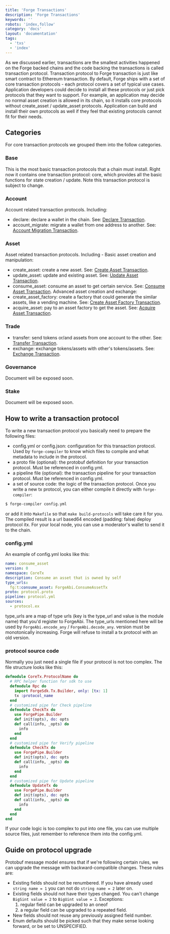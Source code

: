 ```yaml
---
title: 'Forge Transactions'
description: 'Forge Transactions'
keywords: ''
robots: 'index,follow'
category: 'docs'
layout: 'documentation'
tags:
  - 'txs'
  - 'index'
---
```


As we discussed earlier, transactions are the smallest activities happened on the Forge backed chains and the code backing the transactions is called transaction protocol. Transaction protocol to Forge transaction is just like smart contract to Ethereum transaction.
By default, Forge ships with a set of core transaction protocols - each protocol covers a set of typical use cases. Application developers could decide to install all these protocols or just pick protocols that they want to support. For example, an application may decide no normal asset creation is allowed in its chain, so it installs core protocols without create_asset / update_asset protocols. Application can build and install their own protocols as well if they feel that existing protocols cannot fit for their needs.

## Categories

For core transaction protocols we grouped them into the follow categories.

### Base

This is the most basic transaction protocols that a chain must install. Right now it contains one transaction protocol: core, which provides all the basic functions for state creation / update. Note this transaction protocol is subject to change.

### Account

Account related transaction protocols. Including:

- declare: declare a wallet in the chain. See: [Declare Transaction](account/declare).
- account_migrate: migrate a wallet from one address to another. See: [Account Migration Transaction](account/account_migrate).

### Asset

Asset related transaction protocols. Including -
Basic asset creation and manipulation:

- create_asset: create a new asset. See: [Create Asset Transaction](asset/create_asset).
- update_asset: update and existing asset. See: [Update Asset Transaction](asset/update_asset).
- consume_asset: consume an asset to get certain service. See: [Consume Asset Transaction](asset/consume_asset).
  Advanced asset creation and exchange:
- create_asset_factory: create a factory that could generate the similar assets, like a vending machine. See: [Create Asset Factory Transaction](asset/create_asset_factory).
- acquire_asset: pay to an asset factory to get the asset. See: [Acquire Asset Transaction](asset/acquire_asset).

### Trade

- transfer: send tokens or/and assets from one account to the other. See: [Transfer Transaction](trade/transfer).
- exchange: exchange tokens/assets with other's tokens/assets. See: [Exchange Transaction](trade/exchange).

### Governance

Document will be exposed soon.

### Stake

Document will be exposed soon.

## How to write a transaction protocol

To write a new transaction protocol you basically need to prepare the following files:

- config.yml or config.json: configuration for this transaction protocol. Used by `forge-compiler` to know which files to compile and what metadata to include in the protocol.
- a proto file (optional): the protobuf definition for your transaction protocol. Must be referenced in config.yml.
- a pipeline file (optional): the transaction pipeline for your transaction protocol. Must be referenced in config.yml.
- a set of source code: the logic of the transaction protocol.
  Once you write a new tx protocol, you can either compile it directly with `forge-compiler`:

```bash
$ forge-compiler config.yml
```

or add it into `Makefile` so that `make build-protocols` will take care it for you.
The compiled result is a url based64 encoded (padding: false) deploy protocol itx. For your local node, you can use a moderator's wallet to send it to the chain.

### config.yml

An example of config.yml looks like this:

```yml
name: consume_asset
version: 0
namespace: CoreTx
description: Consume an asset that is owned by self
type_urls:
  fg:t:consume_asset: ForgeAbi.ConsumeAssetTx
proto: protocol.proto
pipeline: protocol.yml
sources:
  - protocol.ex
```

type_urls are a map of type urls (key is the type_url and value is the module name) that you'd register to ForgeAbi. The type_urls mentioned here will be used by `ForgeAbi.encode_any` / `ForgeAbi.decode_any`.
version must be monotonically increasing. Forge will refuse to install a tx protocol with an old version.

### protocol source code

Normally you just need a single file if your protocol is not too complex. The file structure looks like this:

```elixir
defmodule CoreTx.ProtocolName do
  # RPC helper function for sdk to use
  defmodule Rpc do
    import ForgeSdk.Tx.Builder, only: [tx: 1]
    tx :protocol_name
  end
  # customized pipe for Check pipeline
  defmodule CheckTx do
    use ForgePipe.Builder
    def init(opts), do: opts
    def call(info, _opts) do
      info
    end
  end
  # customized pipe for Verify pipeline
  defmodule CheckTx do
    use ForgePipe.Builder
    def init(opts), do: opts
    def call(info, _opts) do
      info
    end
  end
  # customized pipe for Update pipeline
  defmodule UpdateTx do
    use ForgePipe.Builder
    def init(opts), do: opts
    def call(info, _opts) do
      info
    end
  end
end
```

If your code logic is too complex to put into one file, you can use multiple source files, just remember to reference them into the config.yml.

## Guide on protocol upgrade

Protobuf message model ensures that if we're following certain rules, we can upgrade the message with backward-compatible changes. These rules are:

- Existing fields should not be renumbered. If you have already used `string name = 1` you can not do `string name = 2` later on.
- Existing fields should not have their types changed. You can't change `BigSint value = 2` to `BigUint value = 2`. Exceptions:
  1. regular field can be upgraded to an oneof
  2. a regular field can be upgraded to a repeated field.
- New fields should not reuse any previously assigned field number.
- Enum defaults should be picked such that they make sense looking forward, or be set to UNSPECIFIED.
